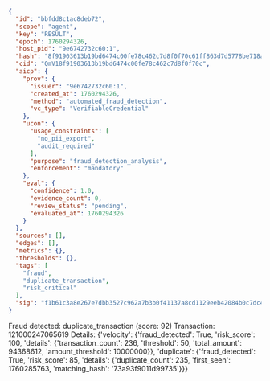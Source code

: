 ```json
{
  "id": "bbfdd8c1ac8deb72",
  "scope": "agent",
  "key": "RESULT",
  "epoch": 1760294326,
  "host_pid": "9e6742732c60:1",
  "hash": "8f91903613b19bd6474c00fe78c462c7d8f0f70c61ff863d7d5778be718aeab3",
  "cid": "QmV18f91903613b19bd6474c00fe78c462c7d8f0f70c",
  "aicp": {
    "prov": {
      "issuer": "9e6742732c60:1",
      "created_at": 1760294326,
      "method": "automated_fraud_detection",
      "vc_type": "VerifiableCredential"
    },
    "ucon": {
      "usage_constraints": [
        "no_pii_export",
        "audit_required"
      ],
      "purpose": "fraud_detection_analysis",
      "enforcement": "mandatory"
    },
    "eval": {
      "confidence": 1.0,
      "evidence_count": 0,
      "review_status": "pending",
      "evaluated_at": 1760294326
    }
  },
  "sources": [],
  "edges": [],
  "metrics": {},
  "thresholds": {},
  "tags": [
    "fraud",
    "duplicate_transaction",
    "risk_critical"
  ],
  "sig": "f1b61c3a8e267e7dbb3527c962a7b3b0f41137a8cd1129eeb42084b0c7dc4ec9"
}
```

Fraud detected: duplicate_transaction (score: 92)
Transaction: 121000247065619
Details: {'velocity': {'fraud_detected': True, 'risk_score': 100, 'details': {'transaction_count': 236, 'threshold': 50, 'total_amount': 94368612, 'amount_threshold': 10000000}}, 'duplicate': {'fraud_detected': True, 'risk_score': 85, 'details': {'duplicate_count': 235, 'first_seen': 1760285763, 'matching_hash': '73a93f9011d99735'}}}